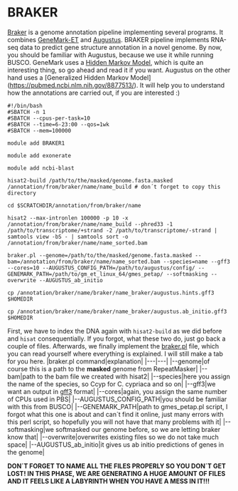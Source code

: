 # BRAKER
[Braker](https://github.com/Gaius-Augustus/BRAKER#what-is-braker) is a genome annotation pipeline implementing several programs. It combines [GeneMark-ET](https://github.com/gatech-genemark/GeneMark-EP-plus) and [Augustus](https://github.com/Gaius-Augustus/Augustus). BRAKER pipeline implements RNA-seq data to predict gene structure annotation in a novel genome.
By now, you should be familiar with Augustus, because we use it while running BUSCO.
GeneMark uses a [Hidden Markov Model](https://www.sciencedirect.com/topics/medicine-and-dentistry/hidden-markov-model), which is quite an interesting thing, so go ahead and read it if you want. Augustus on the other hand uses a [Generalized Hidden Markov Model] (https://pubmed.ncbi.nlm.nih.gov/8877513/). It will help you to understand how the annotations are carried out, if you are interested :)

```
#!/bin/bash
#SBATCH -n 1
#SBATCH --cpus-per-task=10
#SBATCH --time=6-23:00 --qos=1wk
#SBATCH --mem=100000

module add BRAKER1

module add exonerate

module add ncbi-blast

hisat2-build /path/to/the/masked/genome.fasta.masked /annotation/from/braker/name/name_build # don´t forget to copy this directory

cd $SCRATCHDIR/annotation/from/braker/name

hisat2 --max-intronlen 100000 -p 10 -x /annotation/from/braker/name/name_build --phred33 -1 /path/to/transcriptome/+strand -2 /path/to/transcriptome/-strand | samtools view -bS - | samtools sort -o /annotation/from/braker/name/name_sorted.bam

braker.pl --genome=/path/to/the/masked/genome.fasta.masked --bam=/annotation/from/braker/name/name_sorted.bam --species=name --gff3 --cores=10 --AUGUSTUS_CONFIG_PATH=/path/to/augustus/config/ --GENEMARK_PATH=/path/to/gm_et_linux_64/gmes_petap/ --softmasking --overwrite --AUGUSTUS_ab_initio

cp /annotation/braker/name/braker/name_braker/augustus.hints.gff3 $HOMEDIR

cp /annotation/braker/name/braker/name_braker/augustus.ab_initio.gff3 $HOMEDIR
```
First, we have to index the DNA again with `hisat2-build` as we did before and `hisat` consequentially. If you forgot, what these two do, just go back a couple of files.
Afterwards, we finally implement the [braker.pl](https://github.com/Gaius-Augustus/BRAKER/blob/master/scripts/braker.pl) file, which you can read yourself where everything is explained. I will still make a tab for you here.
|braker.pl command|explanation|
|---|---|
|--genome|of course this is a path to the **masked** genome from RepeatMasker|
|--bam|path to the bam file we created with hisat2|
|--species|here you assign the name of the species, so Ccyp for C. cypriaca and so on|
|--gff3|we want an output in [gff3](https://learn.gencore.bio.nyu.edu/ngs-file-formats/gff3-format/) format|
|--cores|again, you assign the same number of CPUs used in PBS|
|--AUGUSTUS_CONFIG_PATH|you should be familiar with this from BUSCO|
|--GENEMARK_PATH|path to gmes_petap.pl script, I forgot what this one is about and can´t find it online, just many errors with this perl script, so hopefully you will not have that many problems with it|
|--softmasking|we softmasked our genome before, so we are letting braker know that|
|--overwrite|overwrites existing files so we do not take much space|
|--AUGUSTUS_ab_initio|it gives us ab initio predictions of genes in the genome|

**DON´T FORGET TO NAME ALL THE FILES PROPERLY SO YOU DON´T GET LOST! IN THIS PHASE, WE ARE GENERATING A HUGE AMOUNT OF FILES AND IT FEELS LIKE A LABYRINTH WHEN YOU HAVE A MESS IN IT!!!**
